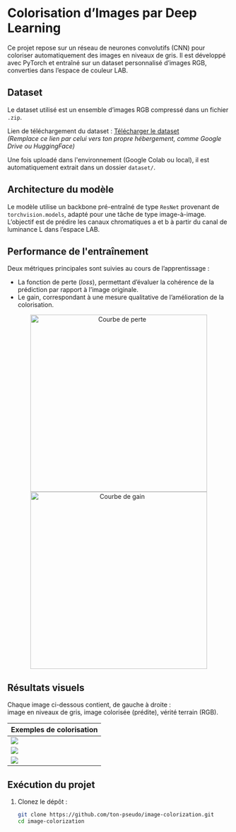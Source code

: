 # Colorisation d’Images par Deep Learning

Ce projet repose sur un réseau de neurones convolutifs (CNN) pour coloriser automatiquement des images en niveaux de gris. Il est développé avec PyTorch et entraîné sur un dataset personnalisé d’images RGB, converties dans l’espace de couleur LAB.

## Dataset

Le dataset utilisé est un ensemble d’images RGB compressé dans un fichier `.zip`.

Lien de téléchargement du dataset : [Télécharger le dataset](https://example.com/dataset.zip)  
*(Remplace ce lien par celui vers ton propre hébergement, comme Google Drive ou HuggingFace)*

Une fois uploadé dans l'environnement (Google Colab ou local), il est automatiquement extrait dans un dossier `dataset/`.

## Architecture du modèle

Le modèle utilise un backbone pré-entraîné de type `ResNet` provenant de `torchvision.models`, adapté pour une tâche de type image-à-image. L’objectif est de prédire les canaux chromatiques a et b à partir du canal de luminance L dans l’espace LAB.

## Performance de l'entraînement

Deux métriques principales sont suivies au cours de l’apprentissage :

- La fonction de perte (*loss*), permettant d’évaluer la cohérence de la prédiction par rapport à l’image originale.
- Le gain, correspondant à une mesure qualitative de l’amélioration de la colorisation.

<center>
<img src="images_courbe/loss_curve.png" alt="Courbe de perte" width="400"/>
<img src="images_courbe/gain_curve.png" alt="Courbe de gain" width="400"/>
</center>

## Résultats visuels

Chaque image ci-dessous contient, de gauche à droite :  
image en niveaux de gris, image colorisée (prédite), vérité terrain (RGB).

| Exemples de colorisation |
|---------------------------|
| ![](images_exemples/6.png) |
| ![](images_exemples/7.png) |
| ![](images_exemples/8.png) |

## Exécution du projet

1. Clonez le dépôt :
   ```bash
   git clone https://github.com/ton-pseudo/image-colorization.git
   cd image-colorization
